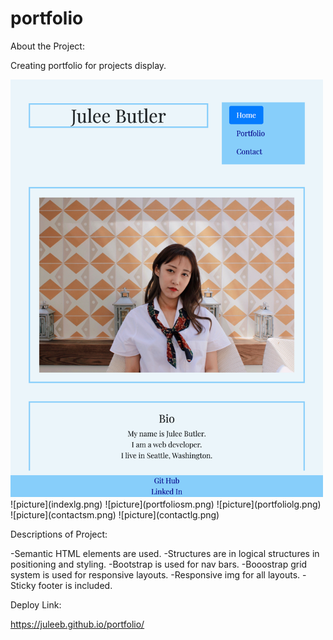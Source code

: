 # portfolio
About the Project:

Creating portfolio for projects display.

<img src="indexsm.png" width="500">
![picture](indexlg.png)
![picture](portfoliosm.png)
![picture](portfoliolg.png)
![picture](contactsm.png)
![picture](contactlg.png)

Descriptions of Project:

-Semantic HTML elements are used.
-Structures are in logical structures in positioning and styling.
-Bootstrap is used for nav bars.
-Booostrap grid system is used for responsive layouts.
-Responsive img for all layouts.
-Sticky footer is included. 

Deploy Link:

 https://juleeb.github.io/portfolio/

